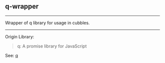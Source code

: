## q-wrapper

<hr/>
Wrapper of q library for usage in cubbles.

***

Origin Library:

>q: A promise library for JavaScript

See: [q](https://github.com/kriskowal/q)
